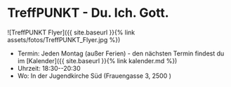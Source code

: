 # TreffPUNKT - Du. Ich. Gott.

![TreffPUNKT Flyer]({{ site.baseurl }}{% link assets/fotos/TreffPUNKT_Flyer.jpg %})

* Termin: Jeden Montag (außer Ferien) - den nächsten Termin findest du im [Kalender]({{ site.baseurl }}{% link kalender.md %})
* Uhrzeit: 18:30--20:30
* Wo: In der Jugendkirche Süd (Frauengasse 3, 2500 )
